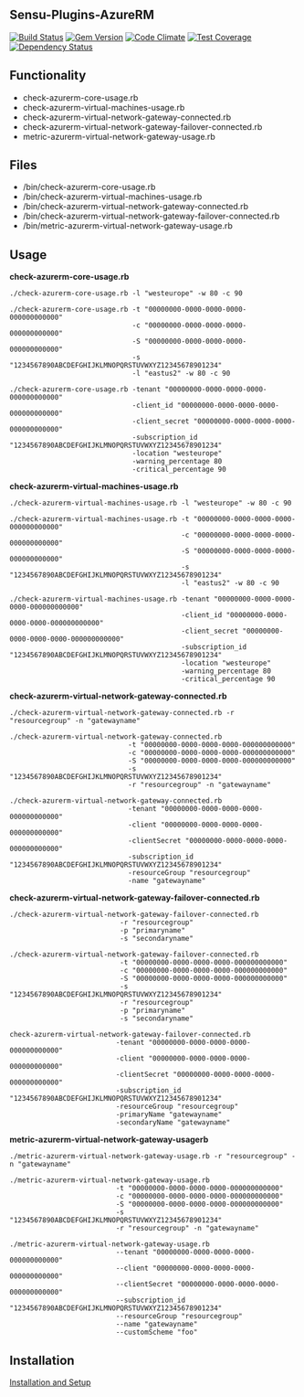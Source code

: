 ## Sensu-Plugins-AzureRM

[![Build Status](https://travis-ci.org/tombuildsstuff/sensu-plugins-azurerm.svg?branch=master)](https://travis-ci.org/tombuildsstuff/sensu-plugins-azurerm)
[![Gem Version](https://badge.fury.io/rb/sensu-plugins-azurerm.svg)](http://badge.fury.io/rb/sensu-plugins-azurerm)
[![Code Climate](https://codeclimate.com/github/tombuildsstuff/sensu-plugins-azurerm/badges/gpa.svg)](https://codeclimate.com/github/tombuildsstuff/sensu-plugins-azurerm)
[![Test Coverage](https://codeclimate.com/github/tombuildsstuff/sensu-plugins-azurerm/badges/coverage.svg)](https://codeclimate.com/github/tombuildsstuff/sensu-plugins-azurerm)
[![Dependency Status](https://gemnasium.com/tombuildsstuff/sensu-plugins-azurerm.svg)](https://gemnasium.com/tombuildsstuff/sensu-plugins-azurerm)

## Functionality

 - check-azurerm-core-usage.rb
 - check-azurerm-virtual-machines-usage.rb
 - check-azurerm-virtual-network-gateway-connected.rb
 - check-azurerm-virtual-network-gateway-failover-connected.rb
 - metric-azurerm-virtual-network-gateway-usage.rb


## Files

* /bin/check-azurerm-core-usage.rb
* /bin/check-azurerm-virtual-machines-usage.rb
* /bin/check-azurerm-virtual-network-gateway-connected.rb
* /bin/check-azurerm-virtual-network-gateway-failover-connected.rb
* /bin/metric-azurerm-virtual-network-gateway-usage.rb


## Usage

**check-azurerm-core-usage.rb**
```
./check-azurerm-core-usage.rb -l "westeurope" -w 80 -c 90

./check-azurerm-core-usage.rb -t "00000000-0000-0000-0000-000000000000"
                              -c "00000000-0000-0000-0000-000000000000"
                              -S "00000000-0000-0000-0000-000000000000"
                              -s "1234567890ABCDEFGHIJKLMNOPQRSTUVWXYZ12345678901234"
                              -l "eastus2" -w 80 -c 90

./check-azurerm-core-usage.rb -tenant "00000000-0000-0000-0000-000000000000"
                              -client_id "00000000-0000-0000-0000-000000000000"
                              -client_secret "00000000-0000-0000-0000-000000000000"
                              -subscription_id "1234567890ABCDEFGHIJKLMNOPQRSTUVWXYZ12345678901234"
                              -location "westeurope"
                              -warning_percentage 80
                              -critical_percentage 90
```

**check-azurerm-virtual-machines-usage.rb**
```
./check-azurerm-virtual-machines-usage.rb -l "westeurope" -w 80 -c 90

./check-azurerm-virtual-machines-usage.rb -t "00000000-0000-0000-0000-000000000000"
                                          -c "00000000-0000-0000-0000-000000000000"
                                          -S "00000000-0000-0000-0000-000000000000"
                                          -s "1234567890ABCDEFGHIJKLMNOPQRSTUVWXYZ12345678901234"
                                          -l "eastus2" -w 80 -c 90

./check-azurerm-virtual-machines-usage.rb -tenant "00000000-0000-0000-0000-000000000000"
                                          -client_id "00000000-0000-0000-0000-000000000000"
                                          -client_secret "00000000-0000-0000-0000-000000000000"
                                          -subscription_id "1234567890ABCDEFGHIJKLMNOPQRSTUVWXYZ12345678901234"
                                          -location "westeurope"
                                          -warning_percentage 80
                                          -critical_percentage 90
```


**check-azurerm-virtual-network-gateway-connected.rb**
```
./check-azurerm-virtual-network-gateway-connected.rb -r "resourcegroup" -n "gatewayname"

./check-azurerm-virtual-network-gateway-connected.rb
                             -t "00000000-0000-0000-0000-000000000000"
                             -c "00000000-0000-0000-0000-000000000000"
                             -S "00000000-0000-0000-0000-000000000000"
                             -s "1234567890ABCDEFGHIJKLMNOPQRSTUVWXYZ12345678901234"
                             -r "resourcegroup" -n "gatewayname"

./check-azurerm-virtual-network-gateway-connected.rb
                             -tenant "00000000-0000-0000-0000-000000000000"
                             -client "00000000-0000-0000-0000-000000000000"
                             -clientSecret "00000000-0000-0000-0000-000000000000"
                             -subscription_id "1234567890ABCDEFGHIJKLMNOPQRSTUVWXYZ12345678901234"
                             -resourceGroup "resourcegroup"
                             -name "gatewayname"
```

**check-azurerm-virtual-network-gateway-failover-connected.rb**

```
./check-azurerm-virtual-network-gateway-failover-connected.rb
                           -r "resourcegroup"
                           -p "primaryname"
                           -s "secondaryname"

./check-azurerm-virtual-network-gateway-failover-connected.rb
                           -t "00000000-0000-0000-0000-000000000000"
                           -c "00000000-0000-0000-0000-000000000000"
                           -S "00000000-0000-0000-0000-000000000000"
                           -s "1234567890ABCDEFGHIJKLMNOPQRSTUVWXYZ12345678901234"
                           -r "resourcegroup"
                           -p "primaryname"
                           -s "secondaryname"

check-azurerm-virtual-network-gateway-failover-connected.rb
                          -tenant "00000000-0000-0000-0000-000000000000"
                          -client "00000000-0000-0000-0000-000000000000"
                          -clientSecret "00000000-0000-0000-0000-000000000000"
                          -subscription_id "1234567890ABCDEFGHIJKLMNOPQRSTUVWXYZ12345678901234"
                          -resourceGroup "resourcegroup"
                          -primaryName "gatewayname"
                          -secondaryName "gatewayname"
```

**metric-azurerm-virtual-network-gateway-usagerb**
```
./metric-azurerm-virtual-network-gateway-usage.rb -r "resourcegroup" -n "gatewayname"

./metric-azurerm-virtual-network-gateway-usage.rb
                          -t "00000000-0000-0000-0000-000000000000"
                          -c "00000000-0000-0000-0000-000000000000"
                          -S "00000000-0000-0000-0000-000000000000"
                          -s "1234567890ABCDEFGHIJKLMNOPQRSTUVWXYZ12345678901234"
                          -r "resourcegroup" -n "gatewayname"

./metric-azurerm-virtual-network-gateway-usage.rb
                          --tenant "00000000-0000-0000-0000-000000000000"
                          --client "00000000-0000-0000-0000-000000000000"
                          --clientSecret "00000000-0000-0000-0000-000000000000"
                          --subscription_id "1234567890ABCDEFGHIJKLMNOPQRSTUVWXYZ12345678901234"
                          --resourceGroup "resourcegroup"
                          --name "gatewayname"
                          --customScheme "foo"
```

## Installation

[Installation and Setup](http://sensu-plugins.io/docs/installation_instructions.html)
